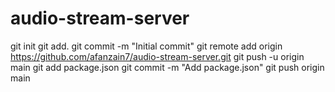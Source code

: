 # audio-stream-server
git init
git add.
git commit -m "Initial commit"
git remote add origin https://github.com/afanzain7/audio-stream-server.git
git push -u origin main
git add package.json
git commit -m "Add package.json"
git push origin main
